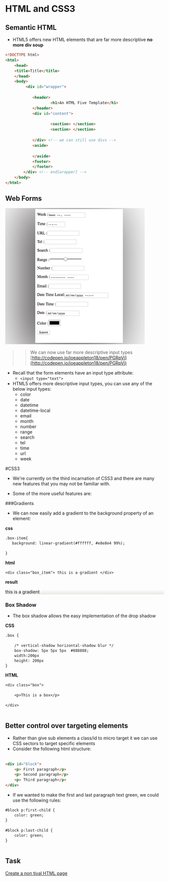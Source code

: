 # HTML and CSS3
  
## Semantic HTML 

- HTML5 offers new HTML elements that are far more descriptive **no more div soup** 
 

```html
<!DOCTYPE html>
<html>
    <head>
    <title>Title</title>
    </head>
    <body>
         <div id="wrapper">  
           
            <header>
                    <h1>An HTML Five Template</h1>
            </header>
            <div id="content">
            
            		<section> </section>
            		<section> </section>
            
            </div> <!-- we can still use divs -->
            <aside>
            
            </aside>
            <footer>  
            </footer>
        </div> <!-- end[wrapper] -->
    </body>
</html>
```


## Web Forms

![](assets/HTML5FORM.jpg)

>> We can now use far more descriptive input types [http://codepen.io/joeappleton18/pen/PGRpVj](http://codepen.io/joeappleton18/pen/PGRpVj)


- Recall that the form elements have an input type attribute: 
	- `<input type="text">`   	
- HTML5 offers more descriptive input types, you can use any of the below input types: 
	- color
	- date
	- datetime
	- datetime-local
	- email
	- month
	- number
	- range
	- search
	- tel
	- time
	- url
   - week

   
#CSS3  

- We're currently on the third incarnation of CSS3 and there are many new features that you may not be familiar with. 

- Some of the more useful features are:

###Gradients 
	
- We can now easily add a gradient to the background property of an element:

**css**

```
.box-item{
   background: linear-gradient(#ffffff, #e8e8e4 99%); 
   
}
```
**html**

```
<div class="box_item"> this is a gradient </div>
```
**result**

<div style="background:linear-gradient(#ffffff, #e8e8e4 99%)"> this is a gradient</div>

	
### Box Shadow 
	
- The box shadow allows the easy implementation of the drop shadow
	
**CSS**
	
```
.box {
 	
 	/* vertical-shadow horizontal-shadow blur */
 	box-shadow: 5px 5px 5px  #888888;
 	width:200px
 	height: 200px    
}
```
	
**HTML**
	
```
<div class="box">
	
	<p>This is a box</p> 
	
</div>
	
```
	


## Better control over targeting elements 

- Rather than give sub elements a class/id to micro target it we can use CSS sectors to target specific elements
- Consider the following html structure:

```html

<div id="block">
	<p> First paragraph</p>
	<p> Second paragraph</p>
	<p> Third paragraph</p>
</div>
```

- If we wanted to make the first and last paragraph text green, we could use the following rules:

```
#block p:first-child {
	color: green;
}

#block p:last-child {
	color: green;
}


```	
	
	
	
## Task 

[Create a non tival HTML page](task.md)





	












